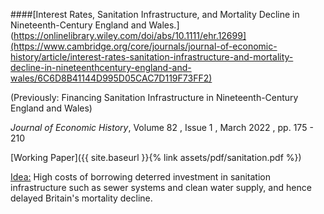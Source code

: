 ---
---

####[Interest Rates, Sanitation Infrastructure, and Mortality Decline in Nineteenth-Century England and Wales.](https://onlinelibrary.wiley.com/doi/abs/10.1111/ehr.12699](https://www.cambridge.org/core/journals/journal-of-economic-history/article/interest-rates-sanitation-infrastructure-and-mortality-decline-in-nineteenthcentury-england-and-wales/6C6D8B41144D995D05CAC7D119F73FF2)

(Previously: Financing Sanitation Infrastructure in Nineteenth-Century England and Wales)

 _Journal of Economic History_, Volume 82 , Issue 1 , March 2022 , pp. 175 - 210

[Working Paper]({{ site.baseurl }}{% link assets/pdf/sanitation.pdf %})

<ins> Idea:</ins> High costs of borrowing deterred investment in sanitation infrastructure such as sewer systems and clean water supply, and hence delayed Britain's mortality decline.  
